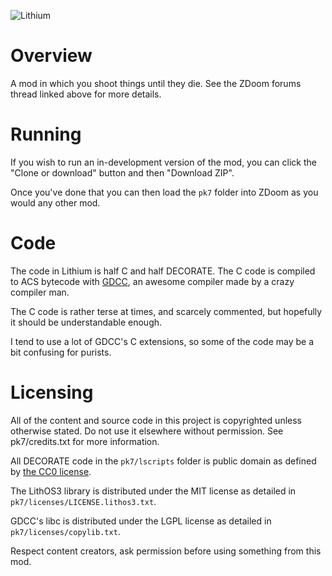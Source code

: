 ![Lithium](http://mab.greyserv.net/f/Lithium_logo.png)

# Overview

A mod in which you shoot things until they die. See the ZDoom forums thread linked above for more details.

# Running

If you wish to run an in-development version of the mod, you can click the "Clone or download" button and then "Download ZIP".

Once you've done that you can then load the `pk7` folder into ZDoom as you would any other mod.

# Code

The code in Lithium is half C and half DECORATE. The C code is compiled to ACS bytecode with [GDCC](https://github.com/DavidPH/GDCC), an awesome compiler made by a crazy compiler man.

The C code is rather terse at times, and scarcely commented, but hopefully it should be understandable enough.

I tend to use a lot of GDCC's C extensions, so some of the code may be a bit confusing for purists.

# Licensing

All of the content and source code in this project is copyrighted unless otherwise stated. Do not use it elsewhere without permission. See pk7/credits.txt for more information.

All DECORATE code in the `pk7/lscripts` folder is public domain as defined by [the CC0 license](http://creativecommons.org/publicdomain/zero/1.0/).

The LithOS3 library is distributed under the MIT license as detailed in `pk7/licenses/LICENSE.lithos3.txt`.

GDCC's libc is distributed under the LGPL license as detailed in `pk7/licenses/copylib.txt`.

Respect content creators, ask permission before using something from this mod.

